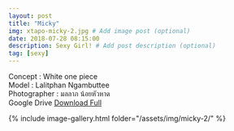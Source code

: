 ```yaml
---
layout: post
title: "Micky"
img: xtapo-micky-2.jpg # Add image post (optional)
date: 2018-07-28 08:15:00
description: Sexy Girl! # Add post description (optional)
tag: [sexy]
---
```

Concept : White one piece   
Model : Lalitphan Ngambuttee  
Photographer : มลลาภ น้อยหัวหาด  
Google Drive [Download Full](http://gestyy.com/e0KwSg)      

{% include image-gallery.html folder="/assets/img/micky-2/" %}
